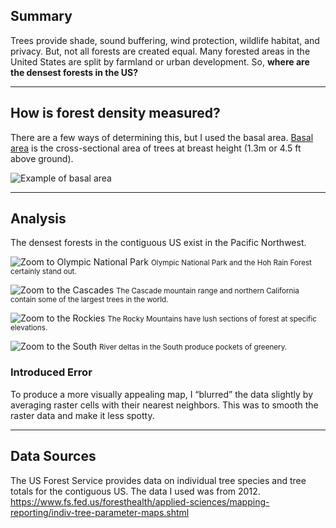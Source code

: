 ## Summary

Trees provide shade, sound buffering, wind protection, wildlife habitat, and privacy. But, not all forests are created equal. Many forested areas in the United States are split by farmland or urban development. So, **where are the densest forests in the US?**

---

## How is forest density measured?

There are a few ways of determining this, but I used the basal area. [Basal area](https://en.wikipedia.org/wiki/Basal_area) is the cross-sectional area of trees at breast height (1.3m or 4.5 ft above ground).

![Example of basal area](us-forest-density/basal-area.png)

---

## Analysis

The densest forests in the contiguous US exist in the Pacific Northwest.

![Zoom to Olympic National Park](us-forest-density/olympic.png)
<small>Olympic National Park and the Hoh Rain Forest certainly stand out.</small>

![Zoom to the Cascades](us-forest-density/northcalif.png)
<small>The Cascade mountain range and northern California contain some of the largest trees in the world.</small>

![Zoom to the Rockies](us-forest-density/rockies.png)
<small>The Rocky Mountains have lush sections of forest at specific elevations.</small>

![Zoom to the South](us-forest-density/deltas.png)
<small>River deltas in the South produce pockets of greenery.</small>

### Introduced Error

To produce a more visually appealing map, I “blurred” the data slightly by averaging raster cells with their nearest neighbors. This was to smooth the raster data and make it less spotty.

---

## Data Sources

The US Forest Service provides data on individual tree species and tree totals for the contiguous US. The data I used was from 2012.  
https://www.fs.fed.us/foresthealth/applied-sciences/mapping-reporting/indiv-tree-parameter-maps.shtml

